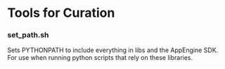 # Tools for Curation
### set_path.sh

Sets PYTHONPATH to include everything in libs and the AppEngine SDK. For use when running python
scripts that rely on these libraries.